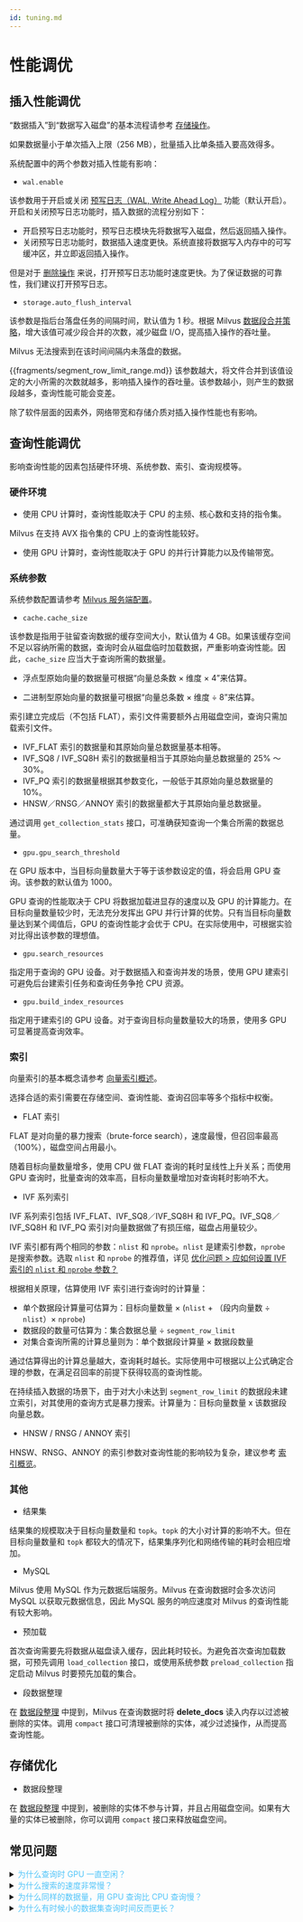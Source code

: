 ```yaml
---
id: tuning.md
---
```


# 性能调优

## 插入性能调优

<div class="alert note">
“数据插入”到“数据写入磁盘”的基本流程请参考 <a href="storage_operation.md">存储操作</a>。
</div>


如果数据量小于单次插入上限（256 MB），批量插入比单条插入要高效得多。

系统配置中的两个参数对插入性能有影响：

- `wal.enable`

该参数用于开启或关闭 [预写日志（WAL, Write Ahead Log）](write_ahead_log.md) 功能（默认开启）。开启和关闭预写日志功能时，插入数据的流程分别如下：

* 开启预写日志功能时，预写日志模块先将数据写入磁盘，然后返回插入操作。
* 关闭预写日志功能时，数据插入速度更快。系统直接将数据写入内存中的可写缓冲区，并立即返回插入操作。

但是对于 [删除操作](storage_operation.md#删除) 来说，打开预写日志功能时速度更快。为了保证数据的可靠性，我们建议打开预写日志。

- `storage.auto_flush_interval`

该参数是指后台落盘任务的间隔时间，默认值为 1 秒。根据 Milvus [数据段合并策略](storage_operation.md#数据合并)，增大该值可减少段合并的次数，减少磁盘 I/O，提高插入操作的吞吐量。

<div class="alert note">
Milvus 无法搜索到在该时间间隔内未落盘的数据。
</div>

{{fragments/segment_row_limit_range.md}} 该参数越大，将文件合并到该值设定的大小所需的次数就越多，影响插入操作的吞吐量。该参数越小，则产生的数据段越多，查询性能可能会变差。

除了软件层面的因素外，网络带宽和存储介质对插入操作性能也有影响。

## 查询性能调优

影响查询性能的因素包括硬件环境、系统参数、索引、查询规模等。

### 硬件环境

- 使用 CPU 计算时，查询性能取决于 CPU 的主频、核心数和支持的指令集。

<div class="alert note">
Milvus 在支持 AVX 指令集的 CPU 上的查询性能较好。
</div>

- 使用 GPU 计算时，查询性能取决于 GPU 的并行计算能力以及传输带宽。

### 系统参数

<div class="alert note">
系统参数配置请参考 <a href="configuration.md">Milvus 服务端配置</a>。
</div>

- `cache.cache_size`

该参数是指用于驻留查询数据的缓存空间大小，默认值为 4 GB。如果该缓存空间不足以容纳所需的数据，查询时会从磁盘临时加载数据，严重影响查询性能。因此，`cache_size` 应当大于查询所需的数据量。

- 浮点型原始向量的数据量可根据“向量总条数 × 维度 × 4”来估算。

- 二进制型原始向量的数据量可根据“向量总条数 × 维度 ÷ 8”来估算。

索引建立完成后（不包括 FLAT），索引文件需要额外占用磁盘空间，查询只需加载索引文件。

* IVF_FLAT 索引的数据量和其原始向量总数据量基本相等。
* IVF\_SQ8 / IVF\_SQ8H 索引的数据量相当于其原始向量总数据量的 25% ～ 30%。
* IVF_PQ 索引的数据量根据其参数变化，一般低于其原始向量总数据量的 10%。
* HNSW／RNSG／ANNOY 索引的数据量都大于其原始向量总数据量。

<div class="alert note">
通过调用 <code>get_collection_stats</code> 接口，可准确获知查询一个集合所需的数据总量。
</div>

- `gpu.gpu_search_threshold`

在 GPU 版本中，当目标向量数量大于等于该参数设定的值，将会启用 GPU 查询。该参数的默认值为 1000。

GPU 查询的性能取决于 CPU 将数据加载进显存的速度以及 GPU 的计算能力。在目标向量数量较少时，无法充分发挥出 GPU 并行计算的优势。只有当目标向量数量达到某个阈值后，GPU 的查询性能才会优于 CPU。在实际使用中，可根据实验对比得出该参数的理想值。

- `gpu.search_resources`

指定用于查询的 GPU 设备。对于数据插入和查询并发的场景，使用 GPU 建索引可避免后台建索引任务和查询任务争抢 CPU 资源。

- `gpu.build_index_resources`

指定用于建索引的 GPU 设备。对于查询目标向量数量较大的场景，使用多 GPU 可显著提高查询效率。

### 索引

<div class="alert note">
向量索引的基本概念请参考 <a href="index_overview.md">向量索引概述</a>。
</div>

选择合适的索引需要在存储空间、查询性能、查询召回率等多个指标中权衡。

- FLAT 索引

FLAT 是对向量的暴力搜索（brute-force search），速度最慢，但召回率最高（100%），磁盘空间占用最小。

随着目标向量数量增多，使用 CPU 做 FLAT 查询的耗时呈线性上升关系；而使用 GPU 查询时，批量查询的效率高，目标向量数量增加对查询耗时影响不大。

- IVF 系列索引

IVF 系列索引包括 IVF\_FLAT、IVF\_SQ8／IVF\_SQ8H 和 IVF\_PQ。IVF\_SQ8／IVF\_SQ8H 和 IVF_PQ 索引对向量数据做了有损压缩，磁盘占用量较少。

IVF 索引都有两个相同的参数：`nlist` 和 `nprobe`。`nlist` 是建索引参数，`nprobe` 是搜索参数。选取 `nlist` 和 `nprobe` 的推荐值，详见 [优化问题 > 应如何设置 IVF 索引的 <code>nlist</code> 和 <code>nprobe</code> 参数？](/faq/performance_faq.md#应如何设置-IVF-索引的-nlist-和-nprobe-参数4)

根据相关原理，估算使用 IVF 索引进行查询时的计算量：

* 单个数据段计算量可估算为：目标向量数量 × (`nlist` + （段内向量数 ÷ `nlist`）× `nprobe`)
* 数据段的数量可估算为：集合数据总量 ÷ `segment_row_limit`
* 对集合查询所需的计算总量则为：单个数据段计算量 × 数据段数量 

通过估算得出的计算总量越大，查询耗时越长。实际使用中可根据以上公式确定合理的参数，在满足召回率的前提下获得较高的查询性能。

<div class="alert note">
在持续插入数据的场景下，由于对大小未达到 <code>segment_row_limit</code> 的数据段未建立索引，对其使用的查询方式是暴力搜索。计算量为：目标向量数量 x 该数据段向量总数。
</div>

- HNSW / RNSG / ANNOY 索引

HNSW、RNSG、ANNOY 的索引参数对查询性能的影响较为复杂，建议参考 [索引概览](index.md#索引概览)。

### 其他

- 结果集

结果集的规模取决于目标向量数量和 `topk`。`topk` 的大小对计算的影响不大。但在目标向量数量和 `topk` 都较大的情况下，结果集序列化和网络传输的耗时会相应增加。

- MySQL

Milvus 使用 MySQL 作为元数据后端服务。Milvus 在查询数据时会多次访问 MySQL 以获取元数据信息，因此 MySQL 服务的响应速度对 Milvus 的查询性能有较大影响。

- 预加载

首次查询需要先将数据从磁盘读入缓存，因此耗时较长。为避免首次查询加载数据，可预先调用 `load_collection` 接口，或使用系统参数  `preload_collection` 指定启动 Milvus 时要预先加载的集合。

- 段数据整理

在 [数据段整理](storage_operation.md#数据段整理) 中提到，Milvus 在查询数据时将 **delete_docs** 读入内存以过滤被删除的实体。调用 `compact` 接口可清理被删除的实体，减少过滤操作，从而提高查询性能。

## 存储优化

- 数据段整理

在 [数据段整理](storage_operation.md#数据段整理) 中提到，被删除的实体不参与计算，并且占用磁盘空间。如果有大量的实体已被删除，你可以调用 `compact` 接口来释放磁盘空间。


## 常见问题

<details>
<summary><font color="#4fc4f9">为什么查询时 GPU 一直空闲？</font></summary>
{{fragments/faq_gpu_idle.md}}
</details>
<details>
<summary><font color="#4fc4f9">为什么搜索的速度非常慢？</font></summary>
{{fragments/faq_search_slow.md}}
</details>
<details>
<summary><font color="#4fc4f9">为什么同样的数据量，用 GPU 查询比 CPU 查询慢？</font></summary>
{{fragments/faq_gpu_search_slow.md}}
</details>
<details>
<summary><font color="#4fc4f9">为什么有时候小的数据集查询时间反而更长？</font></summary>
{{fragments/faq_search_time_small_dataset.md}}
</details>
